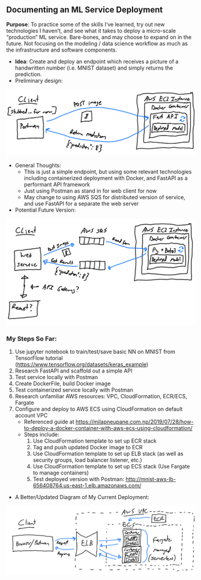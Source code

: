 ## Documenting an ML Service Deployment

**Purpose**: To practice some of the skills I’ve learned, try out new technologies I haven’t, and see what it takes to deploy a micro-scale “production” ML service. Bare-bones, and may choose to expand on in the future. Not focusing on the modeling / data science workflow as much as the infrastructure and software components.

* **Idea**: Create and deploy an endpoint which receives a picture of a handwritten number (i.e. MNIST dataset) and simply returns the prediction.
* Preliminary design:
<img src="Diagrams/diagram1.jpeg" width="800"/>

* General Thoughts: 
  * This is just a simple endpoint, but using some relevant technologies including containerized deployment with Docker, and FastAPI as a performant API framework
  * Just using Postman as stand in for web client for now
  * May change to using AWS SQS for distributed version of service, and use FastAPI for a separate the web server
* Potential Future Version:
<img src="Diagrams/diagram2.jpeg" width="800"/>

### My Steps So Far:

1. Use jupyter notebook to train/test/save basic NN on MNIST from TensorFlow tutorial (https://www.tensorflow.org/datasets/keras_example)
2. Research FastAPI and scaffold out a simple API
3. Test service locally with Postman
4. Create DockerFile, build Docker image
5. Test containerized service locally with Postman
6. Research unfamiliar AWS resources: VPC, CloudFormation, ECR/ECS, Fargate
7. Configure and deploy to AWS ECS using CloudFormation on default account VPC
   * Referenced guide at https://milapneupane.com.np/2019/07/28/how-to-deploy-a-docker-container-with-aws-ecs-using-cloudformation/
   * Steps include:
     1. Use CloudFormation template to set up ECR stack
     2. Tag and push updated Docker image to ECR
     3. Use CloudFormation template to set up ELB stack (as well as security groups, load balancer listener, etc.)
     4. Use CloudFormation template to set up ECS stack (Use Fargate to manage containers)
     5. Test deployed version with Postman: http://mnist-aws-lb-656408764.us-east-1.elb.amazonaws.com/

* A Better/Updated Diagram of My Current Deployment:
<img src="Diagrams/diagram3.jpeg" width="800"/>









